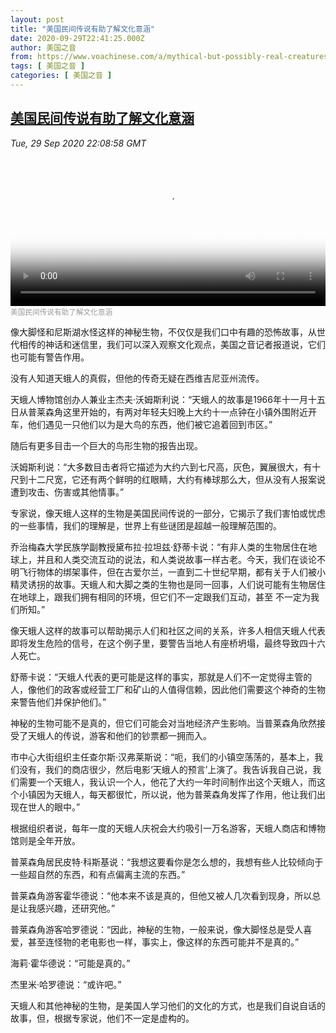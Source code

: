 ```yaml
---
layout: post
title: "美国民间传说有助了解文化意涵"
date: 2020-09-29T22:41:25.000Z
author: 美国之音
from: https://www.voachinese.com/a/mythical-but-possibly-real-creatures-that-roam-the-usa-20200929/5602522.html
tags: [ 美国之音 ]
categories: [ 美国之音 ]
---
```

<!--1601419285000-->
[美国民间传说有助了解文化意涵](https://www.voachinese.com/a/mythical-but-possibly-real-creatures-that-roam-the-usa-20200929/5602522.html)
------

<div>
<div><i>Tue, 29 Sep 2020 22:08:58 GMT</i></div><video poster="https://images.weserv.nl?url=gdb.voanews.com/1bdc1a92-0043-4cef-864b-d5d9aa09da19_tv_r1_s_w900.jpg" src="https://av.voanews.com/Videoroot/Pangeavideo/2020/09/1/1b/1bdc1a92-0043-4cef-864b-d5d9aa09da19_240p.mp4" style="width:100%" controls></video><div><small style="color: #999;">美国民间传说有助了解文化意涵</small></div><p>像大脚怪和尼斯湖水怪这样的神秘生物，不仅仅是我们口中有趣的恐怖故事，从世代相传的神话和迷信里，我们可以深入观察文化观点，美国之音记者报道说，它们也可能有警告作用。</p><p>没有人知道天蛾人的真假，但他的传奇无疑在西维吉尼亚州流传。</p><p>天蛾人博物馆创办人兼业主杰夫·沃姆斯利说：“天蛾人的故事是1966年十一月十五日从普莱森角这里开始的，有两对年轻夫妇晚上大约十一点钟在小镇外围附近开车，他们遇见一只他们以为是大鸟的东西，他们被它追着回到市区。”</p><p>随后有更多目击一个巨大的鸟形生物的报告出现。</p><p>沃姆斯利说：“大多数目击者将它描述为大约六到七尺高，灰色，翼展很大，有十尺到十二尺宽，它还有两个鲜明的红眼睛，大约有棒球那么大，但从没有人报案说遭到攻击、伤害或其他情事。”</p><p>专家说，像天蛾人这样的生物是美国民间传说的一部分，它揭示了我们害怕或忧虑的一些事情，我们的理解是，世界上有些谜团是超越一般理解范围的。</p><p>乔治梅森大学民族学副教授黛布拉·拉坦兹·舒蒂卡说：“有非人类的生物居住在地球上，并且和人类交流互动的说法，和人类说故事一样古老。今天，我们在谈论不明飞行物体的绑架事件，但在古爱尔兰，一直到二十世纪早期，都有关于人们被小精灵诱拐的故事。天蛾人和大脚之类的生物也是同一回事，人们说可能有生物居住在地球上，跟我们拥有相同的环境，但它们不一定跟我们互动，甚至 不一定为我们所知。”</p><p>像天蛾人这样的故事可以帮助揭示人们和社区之间的关系，许多人相信天蛾人代表即将发生危险的信号，在这个例子里，要警告当地人有座桥坍塌，最终导致四十六人死亡。</p><p>舒蒂卡说：“天蛾人代表的更可能是这样的事实，那就是人们不一定觉得主管的人，像他们的政客或经营工厂和矿山的人值得信赖，因此他们需要这个神奇的生物来警告他们并保护他们。”</p><p>神秘的生物可能不是真的，但它们可能会对当地经济产生影响。当普莱森角欣然接受了天蛾人的传说，游客和他们的钞票都一拥而入。</p><p>市中心大街组织主任查尔斯·汉弗莱斯说：“呃，我们的小镇空荡荡的，基本上，我们没有，我们的商店很少，然后电影‘天蛾人的预言’上演了。我告诉我自己说，我们需要一个天蛾人，我认识一个人，他花了大约一年时间制作出这个天蛾人，而这个小镇因为天蛾人，每天都很忙，所以说，他为普莱森角发挥了作用，他让我们出现在世人的眼中。”</p><p>根据组织者说，每年一度的天蛾人庆祝会大约吸引一万名游客，天蛾人商店和博物馆则是全年开放。</p><p>普莱森角居民皮特·科斯基说：“我想这要看你是怎么想的，我想有些人比较倾向于一些超自然的东西，和有点偏离主流的东西。”</p><p>普莱森角游客霍华德说：“他本来不该是真的，但他又被人几次看到现身，所以总是让我感兴趣，还研究他。”</p><p>普莱森角游客哈罗德说：“因此，神秘的生物，一般来说，像大脚怪总是受人喜爱，甚至连怪物的老电影也一样，事实上，像这样的东西可能并不是真的。”</p><p>海莉·霍华德说：“可能是真的。”</p><p>杰里米·哈罗德说：“或许吧。”</p><p>天蛾人和其他神秘的生物，是美国人学习他们的文化的方式，也是我们自说自话的故事，但，根据专家说，他们不一定是虚构的。</p>
</div>

